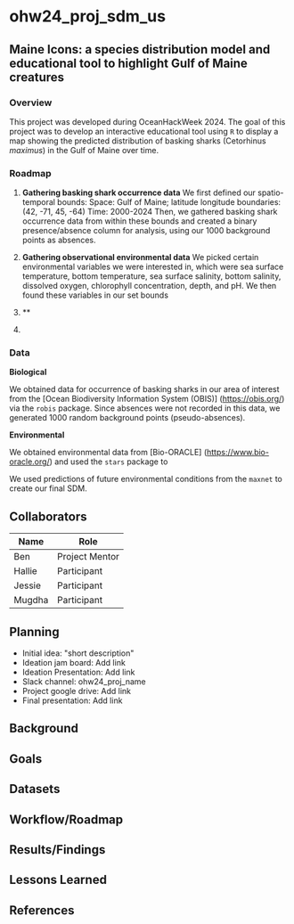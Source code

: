 # ohw24_proj_sdm_us

## Maine Icons: a species distribution model and educational tool to highlight Gulf of Maine creatures

### Overview

This project was developed during OceanHackWeek 2024. The goal of this project was to develop an interactive educational tool using `R` to display a map showing the predicted distribution of basking sharks (Cetorhinus *maximus*) in the Gulf of Maine over time. 

### Roadmap

1. **Gathering basking shark occurrence data**
We first defined our spatio-temporal bounds:
Space: Gulf of Maine; latitude longitude boundaries: (42, -71, 45, -64)
Time: 2000-2024
Then, we gathered basking shark occurrence data from within these bounds and created a binary presence/absence column for analysis, using our 1000 background points as absences.

2. **Gathering observational environmental data**
We picked certain environmental variables we were interested in, which were sea surface temperature, bottom temperature, sea surface salinity, bottom salinity, dissolved oxygen, chlorophyll concentration, depth, and pH.
We then found these variables in our set bounds 

3. **
4. 

### Data

**Biological**

We obtained data for occurrence of basking sharks in our area of interest from the [Ocean Biodiversity Information System (OBIS)] (https://obis.org/) via the `robis` package. Since absences were not recorded in this data, we generated 1000 random background points (pseudo-absences). 

**Environmental**

We obtained environmental data from [Bio-ORACLE] (https://www.bio-oracle.org/) and used the `stars` package to 

We used predictions of future environmental conditions from the `maxnet` to create our final SDM.

## Collaborators

| Name                | Role                |
|---------------------|---------------------|
| Ben                 | Project Mentor      |
| Hallie              | Participant         |
| Jessie              | Participant         |
| Mugdha              | Participant         |

## Planning

* Initial idea: "short description"
* Ideation jam board: Add link
* Ideation Presentation: Add link
* Slack channel: ohw24_proj_name
* Project google drive: Add link
* Final presentation: Add link

## Background

## Goals

## Datasets

## Workflow/Roadmap

## Results/Findings

## Lessons Learned

## References

